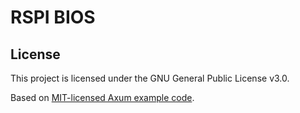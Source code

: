 # RSPI BIOS

## License

This project is licensed under the GNU General Public License v3.0.

Based on [MIT-licensed Axum example code][axum-license].

[axum-license]: https://github.com/tokio-rs/axum/blob/main/axum/LICENSE
